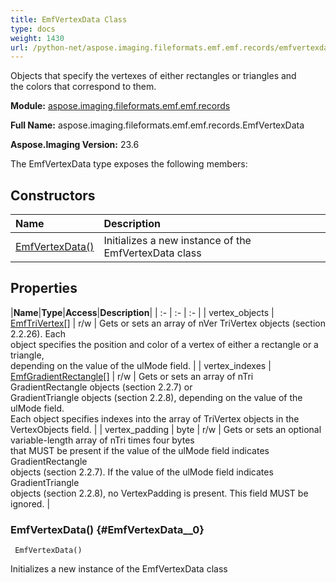 ```yaml
---
title: EmfVertexData Class
type: docs
weight: 1430
url: /python-net/aspose.imaging.fileformats.emf.emf.records/emfvertexdata/
---
```


Objects that specify the vertexes of either rectangles or triangles and <br/>            the colors that correspond to them.

**Module:** [aspose.imaging.fileformats.emf.emf.records](/imaging/python-net/aspose.imaging.fileformats.emf.emf.records/)

**Full Name:** aspose.imaging.fileformats.emf.emf.records.EmfVertexData

**Aspose.Imaging Version:** 23.6

The EmfVertexData type exposes the following members:
## **Constructors**
|**Name**|**Description**|
| :- | :- |
| [EmfVertexData()](#EmfVertexData__0) | Initializes a new instance of the EmfVertexData class |
## **Properties**
|**Name**|**Type**|**Access**|**Description**|
| :- | :- | :- |
| vertex_objects | [EmfTriVertex[]](/imaging/python-net/aspose.imaging.fileformats.emf.emf.objects/emftrivertex/) | r/w | Gets or sets an array of nVer TriVertex objects (section 2.2.26). Each <br/>            object specifies the position and color of a vertex of either a rectangle or a triangle, <br/>            depending on the value of the ulMode field. |
| vertex_indexes | [EmfGradientRectangle[]](/imaging/python-net/aspose.imaging.fileformats.emf.emf.objects/emfgradientrectangle/) | r/w | Gets or sets an array of nTri GradientRectangle objects (section 2.2.7) or <br/>            GradientTriangle objects (section 2.2.8), depending on the value of the ulMode field. <br/>            Each object specifies indexes into the array of TriVertex objects in the VertexObjects field. |
| vertex_padding | byte | r/w | Gets or sets an optional variable-length array of nTri times four bytes <br/>            that MUST be present if the value of the ulMode field indicates GradientRectangle <br/>            objects (section 2.2.7). If the value of the ulMode field indicates GradientTriangle <br/>            objects (section 2.2.8), no VertexPadding is present. This field MUST be ignored. |

### EmfVertexData() {#EmfVertexData__0}


```
 EmfVertexData() 
```

Initializes a new instance of the EmfVertexData class

